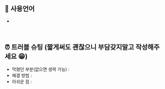 ## 📌 사용언어

-

<br>

## ⏰ 트러블 슈팅 (짧게써도 괜찮으니 부담갖지말고 작성해주세요 😁)

- 막혔던 부분(없으면 생략 가능) :
- 해결 방법 :
- 아쉬운 점 :
